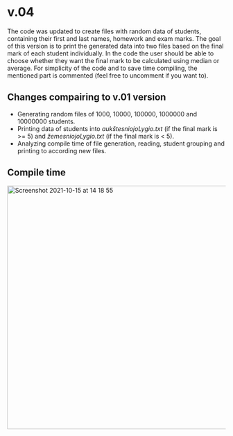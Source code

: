 # v.04
The code was updated to create files with random data of students, containing their first and last names, homework and exam marks. The goal of this version is to print the generated data into two files based on the final mark of each student individually. In the code the user should be able to choose whether they want the final mark to be calculated using median or average. For simplicity of the code and to save time compiling, the mentioned part is commented (feel free to uncomment if you want to).

## Changes compairing to v.01 version
- Generating random files of 1000, 10000, 100000, 1000000 and 10000000 students.
- Printing data of students into *aukštesniojoLygio.txt* (if the final mark is >= 5) and *žemesniojoLygio.txt* (if the final mark is < 5).
- Analyzing compile time of file generation, reading, student grouping and printing to according new files.

## Compile time
<img width="562" alt="Screenshot 2021-10-15 at 14 18 55" src="https://user-images.githubusercontent.com/76739304/137479220-f320334a-96cc-4ee8-a774-e582884455dd.png">

